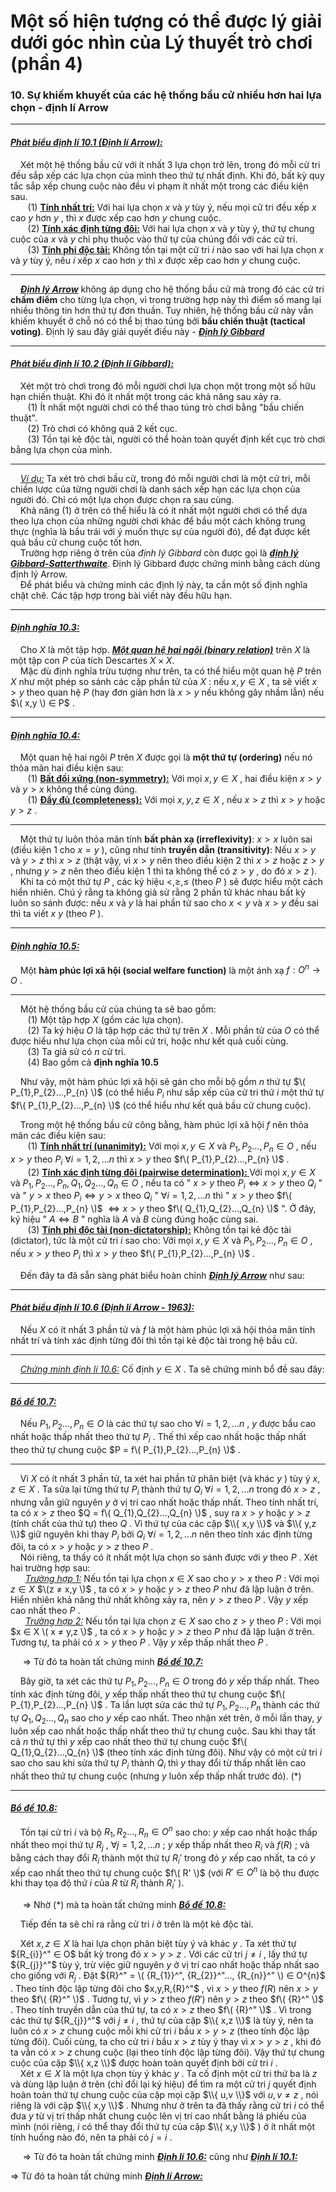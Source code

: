 # Một số hiện tượng có thể được lý giải dưới góc nhìn của Lý thuyết trò chơi (phần 4)
### 10. Sự khiếm khuyết của các hệ thống bầu cử nhiều hơn hai lựa chọn - định lí Arrow 
---
#### *<ins>Phát biểu định lí 10.1 (Định lí Arrow):</ins>*

&nbsp;&nbsp;&nbsp;&nbsp;Xét một hệ thống bầu cử với ít nhất 3 lựa chọn trở lên, trong đó mỗi cử tri đều sắp xếp các lựa chọn của mình theo thứ tự nhất định. Khi đó, bất kỳ quy tắc sắp xếp chung cuộc nào đều vi phạm ít nhất một trong các điều kiện sau. <br>
&nbsp;&nbsp;&nbsp;&nbsp;&nbsp;&nbsp; (1) **<ins>Tính nhất trí:</ins>** Với hai lựa chọn $x$ và $y$ tùy ý, nếu mọi cử tri đều xếp $x$ cao $y$ hơn $y$ , thì $x$ được xếp cao hơn $y$ chung cuộc. <br>
&nbsp;&nbsp;&nbsp;&nbsp;&nbsp;&nbsp; (2) **<ins>Tính xác định từng đôi:</ins>** Với hai lựa chọn $x$ và $y$ tùy ý, thứ tự chung cuộc của $x$ và $y$ chỉ phụ thuộc vào thứ tự của chúng đối với các cử tri. <br>
&nbsp;&nbsp;&nbsp;&nbsp;&nbsp;&nbsp; (3) **<ins>Tính phi độc tài:</ins>** Không tồn tại một cử tri $i$ nào sao với hai lựa chọn $x$ và $y$ tùy ý, nếu $i$ xếp $x$ cao hơn $y$ thì $x$ được xếp cao hơn $y$ chung cuộc. <br>

---
&nbsp;&nbsp;&nbsp;&nbsp;***<ins>Định lý Arrow</ins>*** không áp dụng cho hệ thống bầu cử mà trong đó các cử tri **chấm điểm** cho từng lựa chọn, vì trong trường hợp này thì điểm số mang lại nhiều thông tin hơn thứ tự đơn thuần. Tuy nhiên, hệ thống bầu cử này vẫn khiếm khuyết ở chỗ nó có thể bị thao túng bởi **bầu chiến thuật (tactical voting)**. Định lý sau đây giải quyết điều này - ***<ins>Định lý Gibbard</ins>*** <br>

---
#### *<ins>Phát biểu định lí 10.2 (Định lí Gibbard):</ins>*

&nbsp;&nbsp;&nbsp;&nbsp;Xét một trò chơi trong đó mỗi người chơi lựa chọn một trong một số hữu hạn chiến thuật. Khi đó ít nhất một trong các khả năng sau xảy ra. <br>
&nbsp;&nbsp;&nbsp;&nbsp;&nbsp;&nbsp; (1) Ít nhất một người chơi có thể thao túng trò chơi bằng "bầu chiến thuật". <br>
&nbsp;&nbsp;&nbsp;&nbsp;&nbsp;&nbsp; (2) Trò chơi có không quá 2 kết cục. <br>
&nbsp;&nbsp;&nbsp;&nbsp;&nbsp;&nbsp; (3) Tồn tại kẻ độc tài, người có thể hoàn toàn quyết định kết cục trò chơi bằng lựa chọn của mình. <br>

---
&nbsp;&nbsp;&nbsp;&nbsp;*<ins>Ví dụ:</ins>* Ta xét trò chơi bầu cử, trong đó mỗi người chơi là một cử tri, mỗi chiến lược của từng người chơi là danh sách xếp hạn các lựa chọn của người đó. Chỉ có một lựa chọn được chọn ra sau cùng. <br>
&nbsp;&nbsp;&nbsp;&nbsp;Khả năng (1) ở trên có thể hiểu là có ít nhất một người chơi có thể dựa theo lựa chọn của những người chơi khác để bầu một cách không trung thực (nghĩa là bầu trái với ý muốn thực sự của người đó), để đạt được kết quả bầu cử chung cuộc tốt hơn. <br>
&nbsp;&nbsp;&nbsp;&nbsp;Trường hợp riêng ở trên của *định lý Gibbard* còn được gọi là ***<ins>định lý Gibbard-Satterthwaite</ins>***. Định lý Gibbard được chứng minh bằng cách dùng định lý Arrow. <br>
&nbsp;&nbsp;&nbsp;&nbsp;Để phát biểu và chứng minh các định lý này, ta cần một số định nghĩa chặt chẽ. Các tập hợp trong bài viết này đều hữu hạn. <br>

---
#### *<ins>Định nghĩa 10.3:</ins>*
&nbsp;&nbsp;&nbsp;&nbsp;Cho $X$ là một tập hợp. ***<ins>Một quan hệ hai ngôi (binary relation)</ins>*** trên $X$ là một tập con $P$ của tích Descartes $X \times X$. <br>
&nbsp;&nbsp;&nbsp;&nbsp;Mặc dù định nghĩa trừu tượng như trên, ta có thể hiểu một quan hệ $P$ trên $X$ như một phép so sánh các cặp phần tử của $X$ : nếu $x,y ∈ X$ , ta sẽ viết $x > y$ theo quan hệ $P$ (hay đơn giản hơn là $x > y$ nếu không gây nhầm lẫn) nếu $\( x,y \) ∈ P$ . <br>

---
#### *<ins>Định nghĩa 10.4:</ins>*
&nbsp;&nbsp;&nbsp;&nbsp;Một quan hệ hai ngôi $P$ trên $X$ được gọi là **một thứ tự (ordering)** nếu nó thỏa mãn hai điều kiện sau: <br>
&nbsp;&nbsp;&nbsp;&nbsp;&nbsp;&nbsp; (1) **<ins>Bất đối xứng (non-symmetry):</ins>** Với mọi $x,y ∈ X$ , hai điều kiện $x > y$ và $y > x$ không thể cùng đúng. <br>
&nbsp;&nbsp;&nbsp;&nbsp;&nbsp;&nbsp; (1) **<ins>Đầy đủ (completeness):</ins>** Với mọi $x,y,z ∈ X$ , nếu $x > z$ thì $x > y$ hoặc $y > z$ . <br>

---
&nbsp;&nbsp;&nbsp;&nbsp;Một thứ tự luôn thỏa mãn tính **bất phản xạ (irreflexivity)**: $x > x$ luôn sai (điều kiện 1 cho $x=y$ ), cũng như tính **truyền dẫn (transitivity)**: Nếu $x > y$ và $y > z$ thì $x > z$ (thật vậy, vì $x > y$ nên theo điều kiện 2 thì $x > z$ hoặc $z > y$ , nhưng $y > z$ nên theo điều kiện 1 thì ta không thể có $z > y$ , do đó $x > z$ ). <br>
&nbsp;&nbsp;&nbsp;&nbsp;Khi ta có một thứ tự $P$ , các ký hiệu $<, ≥, ≤$ (theo $P$ ) sẽ được hiểu một cách hiển nhiên. Chú ý rằng ta không giả sử rằng 2 phần tử khác nhau bất kỳ luôn so sánh được: nếu $x$ và $y$ là hai phần tử sao cho $x < y$ và $x > y$ đều sai thì ta viết $x ~ y$ (theo $P$ ). <br>

---
#### *<ins>Định nghĩa 10.5:</ins>*
&nbsp;&nbsp;&nbsp;&nbsp;Một **hàm phúc lợi xã hội (social welfare function)** là một ánh xạ $f: {O}^{n} \longrightarrow O$ . <br>

---
&nbsp;&nbsp;&nbsp;&nbsp;Một hệ thống bầu cử của chúng ta sẽ bao gồm: <br>
&nbsp;&nbsp;&nbsp;&nbsp;&nbsp;&nbsp; (1) Một tập hợp $X$ (gồm các lựa chọn). <br>
&nbsp;&nbsp;&nbsp;&nbsp;&nbsp;&nbsp; (2) Ta ký hiệu $O$ là tập hợp các thứ tự trên $X$ . Mỗi phần tử của $O$ có thể được hiểu như lựa chọn của mỗi cử tri, hoặc như kết quả cuối cùng. <br>
&nbsp;&nbsp;&nbsp;&nbsp;&nbsp;&nbsp; (3) Ta giả sử có $n$ cử tri. <br>
&nbsp;&nbsp;&nbsp;&nbsp;&nbsp;&nbsp; (4) Bao gồm cả **định nghĩa 10.5** <br> 

&nbsp;&nbsp;&nbsp;&nbsp;Như vậy, một hàm phúc lợi xã hội sẽ gán cho mỗi bộ gồm $n$ thứ tự $\( P_{1},P_{2}...,P_{n} \)$ (có thể hiểu $P_{i}$ như sắp xếp của cử tri thứ $i$ một thứ tự $f\( P_{1},P_{2}...,P_{n} \)$ (có thể hiểu như kết quả bầu cử chung cuộc). <br>

&nbsp;&nbsp;&nbsp;&nbsp;Trong một hệ thống bầu cử công bằng, hàm phúc lợi xã hội $f$ nên thỏa mãn các điều kiện sau: <br>
&nbsp;&nbsp;&nbsp;&nbsp;&nbsp;&nbsp; (1) **<ins>Tính nhất trí (unanimity):</ins>** Với mọi $x,y ∈ X$ và $P_{1},P_{2}...,P_{n} ∈ O$ , nếu $x > y$ theo $P_{i}$ $\forall i =1,2,...n$ thì $x > y$ theo $f\( P_{1},P_{2}...,P_{n} \)$ . <br>
&nbsp;&nbsp;&nbsp;&nbsp;&nbsp;&nbsp; (2) **<ins>Tính xác định từng đôi (pairwise determination): </ins>** Với mọi $x,y ∈ X$ và $P_{1},P_{2}...,P_{n},Q_{1},Q_{2}...,Q_{n} ∈ O$ , nếu ta có " $x > y$ theo $P_{i} \Leftrightarrow x>y$ theo $Q_{i}$ " và " $y>x$ theo $P_{i} \Leftrightarrow y>x$ theo $Q_{i}$ " $\forall i =1,2,...n$ thì " $x > y$ theo $f\( P_{1},P_{2}...,P_{n} \)$ $\Leftrightarrow x>y$ theo $f\( Q_{1},Q_{2}...,Q_{n} \)$ ". Ở đây, ký hiệu " $A \Longleftrightarrow B$ " nghĩa là $A$ và $B$ cùng đúng hoặc cùng sai. <br>
&nbsp;&nbsp;&nbsp;&nbsp;&nbsp;&nbsp; (3) **<ins>Tính phi độc tài (non-dictatorship):</ins>** Không tồn tại kẻ độc tài (dictator), tức là một cử tri $i$ sao cho: Với mọi $x,y ∈ X$ và $P_{1},P_{2}...,P_{n} ∈ O$ , nếu $x > y$ theo $P_{i}$ thì $x > y$ theo $f\( P_{1},P_{2}...,P_{n} \)$ . <br>

&nbsp;&nbsp;&nbsp;&nbsp;Đến đây ta đã sẵn sàng phát biểu hoàn chỉnh ***<ins>Định lý Arrow</ins>*** như sau: <br>

---
#### *<ins>Phát biểu định lí 10.6 (Định lí Arrow - 1963):</ins>*

&nbsp;&nbsp;&nbsp;&nbsp;Nếu $X$ có ít nhất 3 phần tử và $f$ là một hàm phúc lợi xã hội thỏa mãn tính nhất trí và tính xác định từng đôi thì tồn tại kẻ độc tài trong hệ bầu cử. <br>

---
&nbsp;&nbsp;&nbsp;&nbsp;*<ins>Chứng minh định lí 10.6:</ins>* Cố định $y ∈ X$ . Ta sẽ chứng minh bổ đề sau đây:

---
#### *<ins>Bổ đề 10.7:</ins>*
&nbsp;&nbsp;&nbsp;&nbsp;Nếu $P_{1},P_{2}...,P_{n} ∈ O$ là các thứ tự sao cho $\forall i =1,2,...n$ , $y$ được bầu cao nhất hoặc thấp nhất theo thứ tự $P_{i}$ . Thế thì xếp cao nhất hoặc thấp nhất theo thứ tự chung cuộc $P = f\( P_{1},P_{2}...,P_{n} \)$ . <br>

---
&nbsp;&nbsp;&nbsp;&nbsp;Vì $X$ có ít nhất 3 phần tử, ta xét hai phần tử phân biệt (và khác $y$ ) tùy ý $x,z ∈ X$ . Ta sửa lại từng thứ tự $P_{i}$ thành thứ tự $Q_{i}$ $\forall i =1,2,...n$ trong đó $x > z$ , nhưng vẫn giữ nguyên $y$ ở vị trí cao nhất hoặc thấp nhất. Theo tính nhất trí, ta có $x > z$ theo $Q = f\( Q_{1},Q_{2}...,Q_{n} \)$ , suy ra $x > y$ hoặc $y > z$ (tính chất của thứ tự) theo $Q$ . Vì thứ tự của các cặp $\\{ x,y \\}$ và $\\{ y,z \\}$ giữ nguyên khi thay $P_{i}$ bởi $Q_{i}$ $\forall i =1,2,...n$ nên theo tính xác định từng đôi, ta có $x > y$ hoặc $y > z$ theo $P$ . <br>
&nbsp;&nbsp;&nbsp;&nbsp;Nói riêng, ta thấy có ít nhất một lựa chọn so sánh được với $y$ theo $P$ . Xét hai trường hợp sau: <br>
&nbsp;&nbsp;&nbsp;&nbsp;&nbsp;&nbsp;*<ins>Trường hợp 1:</ins>* Nếu tồn tại lựa chọn $x ∈ X$ sao cho $y > x$ theo $P$ : Với mọi $z ∈ X$ $\(z ≠ x,y \)$ , ta có $x > y$ hoặc $y > z$ theo $P$ như đã lập luận ở trên. Hiển nhiên khả năng thứ nhất không xảy ra, nên $y > z$ theo $P$ . Vậy $y$ xếp cao nhất theo $P$ . <br>
&nbsp;&nbsp;&nbsp;&nbsp;&nbsp;&nbsp;*<ins>Trường hợp 2:</ins>* Nếu tồn tại lựa chọn $z ∈ X$ sao cho $z > y$ theo $P$ : Với mọi $x ∈ X \( x ≠ y,z \)$ , ta có $x > y$ hoặc $y > z$ theo $P$ như đã lập luận ở trên. Tương tự, ta phải có $x > y$ theo $P$ . Vậy $y$ xếp thấp nhất theo $P$ . <br>

&nbsp;&nbsp;&nbsp;&nbsp; $\Longrightarrow$ Từ đó ta hoàn tất chứng minh ***<ins>Bổ đề 10.7:</ins>*** <br>

&nbsp;&nbsp;&nbsp;&nbsp;Bây giờ, ta xét các thứ tự $P_{1},P_{2}...,P_{n} ∈ O$ trong đó $y$ xếp thấp nhất. Theo tính xác định từng đôi, $y$ xếp thấp nhất theo thứ tự chung cuộc $f\( P_{1},P_{2}...,P_{n} \)$ . Ta lần lượt sửa các thứ tự $P_{1},P_{2}...,P_{n}$ thành các thứ tự $Q_{1},Q_{2}...,Q_{n}$ sao cho $y$ xếp cao nhất. Theo nhận xét trên, ở mỗi lần thay, $y$ luôn xếp cao nhất hoặc thấp nhất theo thứ tự chung cuộc. Sau khi thay tất cả $n$ thứ tự thì $y$ xếp cao nhất theo thứ tự chung cuộc $f\( Q_{1},Q_{2}...,Q_{n} \)$ (theo tính xác định từng đôi). Như vậy có một cử tri $i$ sao cho sau khi sửa thứ tự $P_{i}$ thành $Q_{i}$ thì $y$ thay đổi từ thấp nhất lên cao nhất theo thứ tự chung cuộc (nhưng $y$ luôn xếp thấp nhất trước đó). (\*) <br>

---
#### *<ins>Bổ đề 10.8:</ins>*
&nbsp;&nbsp;&nbsp;&nbsp;Tồn tại cử tri $i$ và bộ $R_{1},R_{2}...,R_{n} ∈ {O}^{n}$ sao cho: $y$ xếp cao nhất hoặc thấp nhất theo mọi thứ tự $R_{j}$ , $\forall j =1,2,...n$ ; $y$ xếp thấp nhất theo $R_{i}$ và $f(R)$ ; và bằng cách thay đổi $R_{i}$ thành một thứ tự $R_{i}'$ trong đó $y$ xếp cao nhất, ta có $y$ xếp cao nhất theo thứ tự chung cuộc $f\( R' \)$ (với $R' ∈ O^{n}$ là bộ thu được khi thay tọa độ thứ $i$ của $R$ từ $R_{i}$ thành $R_{i}'$ ). <br>

&nbsp;&nbsp;&nbsp;&nbsp; $\Longrightarrow$ Nhờ (*) mà ta hoàn tất chứng minh ***<ins>Bổ đề 10.8:</ins>*** <br>

&nbsp;&nbsp;&nbsp;&nbsp;Tiếp đến ta sẽ chỉ ra rằng cử tri $i$ ở trên là một kẻ độc tài. <br>

&nbsp;&nbsp;&nbsp;&nbsp;Xét $x,z ∈ X$ là hai lựa chọn phân biệt tùy ý và khác $y$ . Ta xét thứ tự ${R_{i}}^" ∈ O$ bất kỳ trong đó $x > y > z$ . Với các cử tri $j≠i$ , lấy thứ tự ${R_{j}}^"$ tùy ý, trừ việc giữ nguyên $y$ ở vị trí cao nhất hoặc thấp nhất sao cho giống với $R_{j}$ . Đặt ${R}^" = \( {R_{1}}^", {R_{2}}^"..., {R_{n}}^" \) ∈ O^{n}$ . Theo tính độc lập từng đôi cho $x,y,R,{R}^"$ , vì $x > y$ theo $f(R)$ nên $x > y$ theo $f\( {R}^" \)$ . Tương tự, vì $y > z$ theo $f(R')$ nên $y > z$ theo $f\( {R}^" \)$ . Theo tính truyền dẫn của thứ tự, ta có $x > z$ theo $f\( {R}^" \)$ . Vì trong các thứ tự ${R_{j}}^"$ với $j≠i$ , thứ tự của cặp $\\{ x,z \\}$ là tùy ý, nên ta luôn có $x > z$ chung cuộc mỗi khi cử tri $i$ bầu $x > y > z$ (theo tính độc lập từng đôi). Cuối cùng, ta cho cử tri $i$ bầu $x > z$ tùy ý thay vì $x > y > z$ , khi đó ta vẫn có $x > z$ chung cuộc (lại theo tính độc lập từng đôi). Vậy thứ tự chung cuộc của cặp $\\{ x,z \\}$ được hoàn toàn quyết định bởi cử tri $i$ . <br>
&nbsp;&nbsp;&nbsp;&nbsp;Xét $x ∈ X$ là một lựa chọn tùy ý khác $y$ . Ta cố định một cử tri thứ ba là $z$ và dùng lập luận ở trên (chỉ đổi lại ký hiệu) để tìm ra một cử tri $j$ quyết định hoàn toàn thứ tự chung cuộc của cặp mọi cặp $\\{ u,v \\}$ với $u,v≠z$ , nói riêng là với cặp $\\{ x,y \\}$ . Nhưng như ở trên ta đã thấy rằng cử tri $i$ có thể đưa $y$ từ vị trí thấp nhất chung cuộc lên vị trí cao nhất bằng lá phiếu của mình (nói riêng, $i$ có thể thay đổi thứ tự của cặp $\\{ x,y \\}$ ) ở ít nhất một tính huống nào đó, nên ta phải có $j=i$ . <br>

&nbsp;&nbsp;&nbsp;&nbsp; $\Longrightarrow$ Từ đó ta hoàn tất chứng minh ***<ins>Định lí 10.6:</ins>*** cũng như ***<ins>Định lí 10.1:</ins>*** <br>

$\Longrightarrow$ Từ đó ta hoàn tất chứng minh ***<ins>Định lí Arrow:</ins>*** <br>












